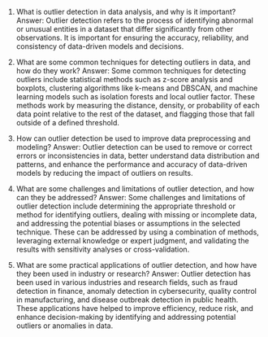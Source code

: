 1. What is outlier detection in data analysis, and why is it important?
Answer: Outlier detection refers to the process of identifying abnormal or unusual entities in a dataset that differ significantly from other observations. It is important for ensuring the accuracy, reliability, and consistency of data-driven models and decisions.

2. What are some common techniques for detecting outliers in data, and how do they work?
Answer: Some common techniques for detecting outliers include statistical methods such as z-score analysis and boxplots, clustering algorithms like k-means and DBSCAN, and machine learning models such as isolation forests and local outlier factor. These methods work by measuring the distance, density, or probability of each data point relative to the rest of the dataset, and flagging those that fall outside of a defined threshold.

3. How can outlier detection be used to improve data preprocessing and modeling?
Answer: Outlier detection can be used to remove or correct errors or inconsistencies in data, better understand data distribution and patterns, and enhance the performance and accuracy of data-driven models by reducing the impact of outliers on results.

4. What are some challenges and limitations of outlier detection, and how can they be addressed?
Answer: Some challenges and limitations of outlier detection include determining the appropriate threshold or method for identifying outliers, dealing with missing or incomplete data, and addressing the potential biases or assumptions in the selected technique. These can be addressed by using a combination of methods, leveraging external knowledge or expert judgment, and validating the results with sensitivity analyses or cross-validation.

5. What are some practical applications of outlier detection, and how have they been used in industry or research?
Answer: Outlier detection has been used in various industries and research fields, such as fraud detection in finance, anomaly detection in cybersecurity, quality control in manufacturing, and disease outbreak detection in public health. These applications have helped to improve efficiency, reduce risk, and enhance decision-making by identifying and addressing potential outliers or anomalies in data.